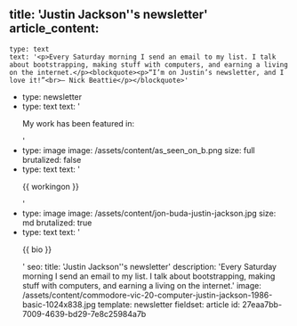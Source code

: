 title: 'Justin Jackson''s newsletter'
article_content:
  -
    type: text
    text: '<p>Every Saturday morning I send an email to my list. I talk about bootstrapping, making stuff with computers, and earning a living on the internet.</p><blockquote><p>“I’m on Justin’s newsletter, and I love it!”<br>– Nick Beattie</p></blockquote>'
  -
    type: newsletter
  -
    type: text
    text: '<p>My work has been featured in:</p>'
  -
    type: image
    image: /assets/content/as_seen_on_b.png
    size: full
    brutalized: false
  -
    type: text
    text: '<p>{{ workingon }}</p>'
  -
    type: image
    image: /assets/content/jon-buda-justin-jackson.jpg
    size: md
    brutalized: true
  -
    type: text
    text: '<p>{{ bio }}</p>'
seo:
  title: 'Justin Jackson''s newsletter'
  description: 'Every Saturday morning I send an email to my list. I talk about bootstrapping, making stuff with computers, and earning a living on the internet.'
  image: /assets/content/commodore-vic-20-computer-justin-jackson-1986-basic-1024x838.jpg
template: newsletter
fieldset: article
id: 27eaa7bb-7009-4639-bd29-7e8c25984a7b
